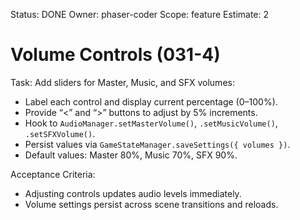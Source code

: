 Status: DONE
Owner: phaser-coder
Scope: feature
Estimate: 2

# Volume Controls (031-4)

Task: Add sliders for Master, Music, and SFX volumes:
- Label each control and display current percentage (0–100%).
- Provide “<” and “>” buttons to adjust by 5% increments.
- Hook to `AudioManager.setMasterVolume()`, `.setMusicVolume()`, `.setSFXVolume()`.
- Persist values via `GameStateManager.saveSettings({ volumes })`.
- Default values: Master 80%, Music 70%, SFX 90%.

Acceptance Criteria:
- Adjusting controls updates audio levels immediately.
- Volume settings persist across scene transitions and reloads.